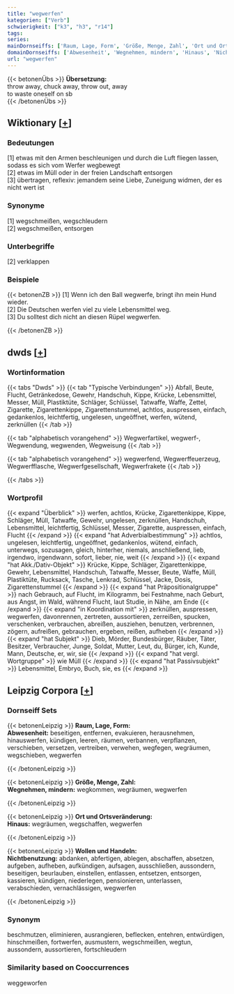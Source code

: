 ```yaml
---
title: "wegwerfen"
kategorien: ["Verb"]
schwierigkeit: ["k3", "h3", "r14"]
tags:
series:
mainDornseiffs: ['Raum, Lage, Form', 'Größe, Menge, Zahl', 'Ort und Ortsveränderung', 'Wollen und Handeln']
domainDornseiffs: ['Abwesenheit', 'Wegnehmen, mindern', 'Hinaus', 'Nichtbenutzung']
url: "wegwerfen"
---
```


{{< betonenÜbs >}}
**Übersetzung:**  
throw away, chuck away, throw out, away  
to waste oneself on sb  
{{< /betonenÜbs >}}

## Wiktionary [[+](https://de.wiktionary.org/wiki/wegwerfen)]

### Bedeutungen
[1] etwas mit den Armen beschleunigen und durch die Luft fliegen lassen, sodass es sich vom Werfer wegbewegt  
[2] etwas im Müll oder in der freien Landschaft entsorgen  
[3] übertragen, reflexiv: jemandem seine Liebe, Zuneigung widmen, der es nicht wert ist  

### Synonyme
[1] wegschmeißen, wegschleudern  
[2] wegschmeißen, entsorgen  

### Unterbegriffe
[2] verklappen  

### Beispiele
{{< betonenZB >}}
[1] Wenn ich den Ball wegwerfe, bringt ihn mein Hund wieder.  
[2] Die Deutschen werfen viel zu viele Lebensmittel weg.  
[3] Du solltest dich nicht an diesen Rüpel wegwerfen.  

{{< /betonenZB >}}


## dwds [[+](https://www.dwds.de/wb/wegwerfen)]

### Wortinformation
{{< tabs "Dwds" >}}
{{< tab "Typische Verbindungen" >}}
Abfall, Beute, Flucht, Getränkedose, Gewehr, Handschuh, Kippe, Krücke, Lebensmittel, Messer, Müll, Plastiktüte, Schläger, Schlüssel, Tatwaffe, Waffe, Zettel, Zigarette, Zigarettenkippe, Zigarettenstummel, achtlos, auspressen, einfach, gedankenlos, leichtfertig, ungelesen, ungeöffnet, werfen, wütend, zerknüllen
{{< /tab >}}

{{< tab "alphabetisch vorangehend" >}}
Wegwerfartikel, wegwerf-, Wegwendung, wegwenden, Wegweisung
{{< /tab >}}

{{< tab "alphabetisch vorangehend" >}}
wegwerfend, Wegwerffeuerzeug, Wegwerfflasche, Wegwerfgesellschaft, Wegwerfrakete
{{< /tab >}}

{{< /tabs >}}

### Wortprofil
{{< expand "Überblick" >}} werfen, achtlos, Krücke, Zigarettenkippe, Kippe, Schläger, Müll, Tatwaffe, Gewehr, ungelesen, zerknüllen, Handschuh, Lebensmittel, leichtfertig, Schlüssel, Messer, Zigarette, auspressen, einfach, Flucht {{< /expand >}}
{{< expand "hat Adverbialbestimmung" >}} achtlos, ungelesen, leichtfertig, ungeöffnet, gedankenlos, wütend, einfach, unterwegs, sozusagen, gleich, hinterher, niemals, anschließend, lieb, irgendwo, irgendwann, sofort, lieber, nie, weit {{< /expand >}}
{{< expand "hat Akk./Dativ-Objekt" >}} Krücke, Kippe, Schläger, Zigarettenkippe, Gewehr, Lebensmittel, Handschuh, Tatwaffe, Messer, Beute, Waffe, Müll, Plastiktüte, Rucksack, Tasche, Lenkrad, Schlüssel, Jacke, Dosis, Zigarettenstummel {{< /expand >}}
{{< expand "hat Präpositionalgruppe" >}} nach Gebrauch, auf Flucht, im Kilogramm, bei Festnahme, nach Geburt, aus Angst, im Wald, während Flucht, laut Studie, in Nähe, am Ende {{< /expand >}}
{{< expand "in Koordination mit" >}} zerknüllen, auspressen, wegwerfen, davonrennen, zertreten, aussortieren, zerreißen, spucken, verschenken, verbrauchen, abreißen, ausziehen, benutzen, verbrennen, zögern, aufreißen, gebrauchen, ergeben, reißen, aufheben {{< /expand >}}
{{< expand "hat Subjekt" >}} Dieb, Mörder, Bundesbürger, Räuber, Täter, Besitzer, Verbraucher, Junge, Soldat, Mutter, Leut, du, Bürger, ich, Kunde, Mann, Deutsche, er, wir, sie {{< /expand >}}
{{< expand "hat vergl. Wortgruppe" >}} wie Müll {{< /expand >}}
{{< expand "hat Passivsubjekt" >}} Lebensmittel, Embryo, Buch, sie, es {{< /expand >}}

## Leipzig Corpora [[+](https://corpora.uni-leipzig.de/en/res?word=wegwerfen&corpusId=deu_newscrawl-public_2018)]

### Dornseiff Sets
{{< betonenLeipzig >}}
**Raum, Lage, Form:**  
**Abwesenheit:** beseitigen, entfernen, evakuieren, herausnehmen, hinauswerfen, kündigen, leeren, räumen, verbannen, verpflanzen, verschieben, versetzen, vertreiben, verwehen, wegfegen, wegräumen, wegschieben, wegwerfen  

{{< /betonenLeipzig >}}


{{< betonenLeipzig >}}
**Größe, Menge, Zahl:**  
**Wegnehmen, mindern:** wegkommen, wegräumen, wegwerfen  

{{< /betonenLeipzig >}}


{{< betonenLeipzig >}}
**Ort und Ortsveränderung:**  
**Hinaus:** wegräumen, wegschaffen, wegwerfen  

{{< /betonenLeipzig >}}


{{< betonenLeipzig >}}
**Wollen und Handeln:**  
**Nichtbenutzung:** abdanken, abfertigen, ablegen, abschaffen, absetzen, aufgeben, aufheben, aufkündigen, aufsagen, ausschließen, aussondern, beseitigen, beurlauben, einstellen, entlassen, entsetzen, entsorgen, kassieren, kündigen, niederlegen, pensionieren, unterlassen, verabschieden, vernachlässigen, wegwerfen  

{{< /betonenLeipzig >}}

### Synonym
beschmutzen, eliminieren, ausrangieren, beflecken, entehren, entwürdigen, hinschmeißen, fortwerfen, ausmustern, wegschmeißen, wegtun, aussondern, aussortieren, fortschleudern


### Similarity based on Cooccurrences
weggeworfen

